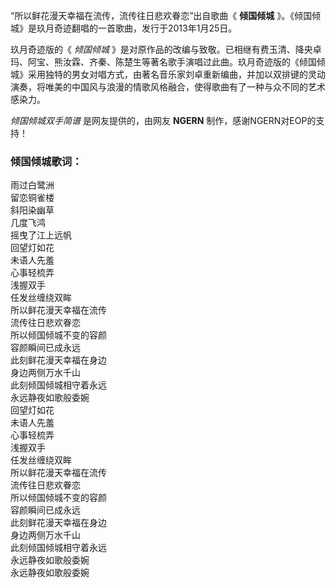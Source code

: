 

“所以鲜花漫天幸福在流传，流传往日悲欢眷恋”出自歌曲《 **倾国倾城** 》。《倾国倾城》是玖月奇迹翻唱的一首歌曲，发行于2013年1月25日。

玖月奇迹版的《 _倾国倾城_
》是对原作品的改编与致敬。已相继有费玉清、降央卓玛、阿宝、熊汝霖、齐秦、陈楚生等著名歌手演唱过此曲。玖月奇迹版的《倾国倾城》采用独特的男女对唱方式，由著名音乐家刘卓重新编曲，并加以双排键的灵动演奏，将唯美的中国风与浪漫的情歌风格融合，使得歌曲有了一种与众不同的艺术感染力。

_倾国倾城双手简谱_ 是网友提供的，由网友 **NGERN** 制作，感谢NGERN对EOP的支持！

### 倾国倾城歌词：

雨过白鹭洲  
留恋铜雀楼  
斜阳染幽草  
几度飞鸿  
摇曳了江上远帆  
回望灯如花  
未语人先羞  
心事轻梳弄  
浅握双手  
任发丝缠绕双眸  
所以鲜花漫天幸福在流传  
流传往日悲欢眷恋  
所以倾国倾城不变的容颜  
容颜瞬间已成永远  
此刻鲜花漫天幸福在身边  
身边两侧万水千山  
此刻倾国倾城相守着永远  
永远静夜如歌般委婉  
回望灯如花  
未语人先羞  
心事轻梳弄  
浅握双手  
任发丝缠绕双眸  
所以鲜花漫天幸福在流传  
流传往日悲欢眷恋  
所以倾国倾城不变的容颜  
容颜瞬间已成永远  
此刻鲜花漫天幸福在身边  
身边两侧万水千山  
此刻倾国倾城相守着永远  
永远静夜如歌般委婉  
永远静夜如歌般委婉

